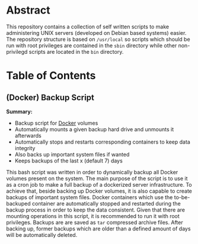 # Abstract
This repository contains a collection of self written scripts to make administering UNIX servers (developed on Debian based systems) easier.
The repository structure is based on ```/usr/local``` so scripts which should be run with root privileges are contained in the ```sbin``` directory while other non-privilegd scripts are located in the ```bin``` directory.

# Table of Contents
## (Docker) Backup Script
__Summary:__

* Backup script for [Docker](https://www.docker.com/) volumes
* Automatically mounts a given backup hard drive and unmounts it afterwards
* Automatically stops and restarts corresponding containers to keep data integrity
* Also backs up important system files if wanted
* Keeps backups of the last x (default 7) days

This bash script was written in order to dynamically backup all Docker volumes present on the system.
The main purpose of the script is to use it as a cron job to make a full backup of a dockerized server infrastructure.
To achieve that, beside backing up Docker volumes, it is also capable to create backups of important system files.
Docker containers which use the to-be-backuped container are automatically stopped and restarted during the backup process in order to keep the data consistent.
Given that there are mounting operations in this script, it is recommended to run it with root privileges.
Backups are are saved as ```tar``` compressed archive files.
After backing up, former backups which are older than a defined amount of days will be automatically deleted.
